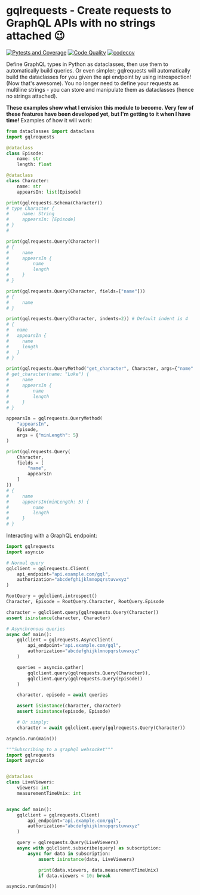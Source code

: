 # gqlrequests - Create requests to GraphQL APIs with no strings attached 😉
[![Pytests and Coverage](https://github.com/BeatsuDev/GraphQLRequests/actions/workflows/testing_and_coverage.yml/badge.svg)](https://github.com/BeatsuDev/GraphQLRequests/actions/workflows/testing_and_coverage.yml)
[![Code Quality](https://github.com/BeatsuDev/GraphQLRequests/actions/workflows/code_quality.yml/badge.svg)](https://github.com/BeatsuDev/GraphQLRequests/actions/workflows/code_quality.yml)
[![codecov](https://codecov.io/gh/BeatsuDev/GraphQLRequests/branch/master/graph/badge.svg?token=FBQKU5OEWT)](https://codecov.io/gh/BeatsuDev/GraphQLRequests)

Define GraphQL types in Python as dataclasses, then use them to automatically build queries. Or even simpler;
gqlrequests will automatically build the dataclasses for you given the api endpoint by using introspection! (Now that's awesome).
You no longer need to define your requests as multiline strings - you can store and manipulate them as dataclasses (hence no strings attached).

**These examples show what I envision this module to become. Very few of these features have been developed yet, but I'm getting to it when I have time!**
Examples of how it will work:
```py
from dataclasses import dataclass
import gqlrequests

@dataclass
class Episode:
    name: str
    length: float

@dataclass
class Character:
    name: str
    appearsIn: list[Episode]

print(gqlrequests.Schema(Character))
# type Character {
#     name: String
#     appearsIn: [Episode]
# }
#

print(gqlrequests.Query(Character))
# {
#     name
#     appearsIn {
#         name
#         length
#     }
# } 

print(gqlrequests.Query(Character, fields=["name"]))
# {
#     name
# } 

print(gqlrequests.Query(Character, indents=2)) # Default indent is 4
# {
#   name
#   appearsIn {
#     name
#     length
#   }
# }

print(gqlrequests.QueryMethod("get_character", Character, args={"name": "Luke"}))
# get_character(name: "Luke") {
#     name
#     appearsIn {
#         name
#         length
#     }
# }

appearsIn = gqlrequests.QueryMethod(
    "appearsIn",
    Episode,
    args = {"minLength": 5}
)

print(gqlrequests.Query(
    Character,
    fields = [
        "name", 
        appearsIn
    ]
))
# {
#     name
#     appearsIn(minLength: 5) {
#         name
#         length
#     }
# } 
```
Interacting with a GraphQL endpoint:
```py
import gqlrequests
import asyncio

# Normal query
gqlclient = gqlrequests.Client(
    api_endpoint="api.example.com/gql",
    authorization="abcdefghijklmnopqrstuvwxyz"
)

RootQuery = gqlclient.introspect()
Character, Episode = RootQuery.Character, RootQuery.Episode

character = gqlclient.query(gqlrequests.Query(Character))
assert isinstance(character, Character)

# Asynchronous queries 
async def main():
    gqlclient = gqlrequests.AsyncClient(
        api_endpoint="api.example.com/gql",
        authorization="abcdefghijklmnopqrstuvwxyz"
    )

    queries = asyncio.gather(
        gqlclient.query(gqlrequests.Query(Character)),
        gqlclient.query(gqlrequests.Query(Episode))
    )

    character, episode = await queries

    assert isinstance(character, Character)
    assert isinstance(episode, Episode)

    # Or simply:
    character = await gqlclient.query(gqlrequests.Query(Character))

asyncio.run(main())
```
```py
"""Subscribing to a graphql websocket"""
import gqlrequests
import asyncio


@dataclass
class LiveViewers:
    viewers: int
    measurementTimeUnix: int


async def main():
    gqlclient = gqlrequests.Client(
        api_endpoint="api.example.com/gql",
        authorization="abcdefghijklmnopqrstuvwxyz"
    )

    query = gqlrequests.Query(LiveViewers)
    async with gqlclient.subscribe(query) as subscription:
        async for data in subscription:
            assert isinstance(data, LiveViewers)

            print(data.viewers, data.measurementTimeUnix)
            if data.viewers < 10: break

asyncio.run(main())
```
